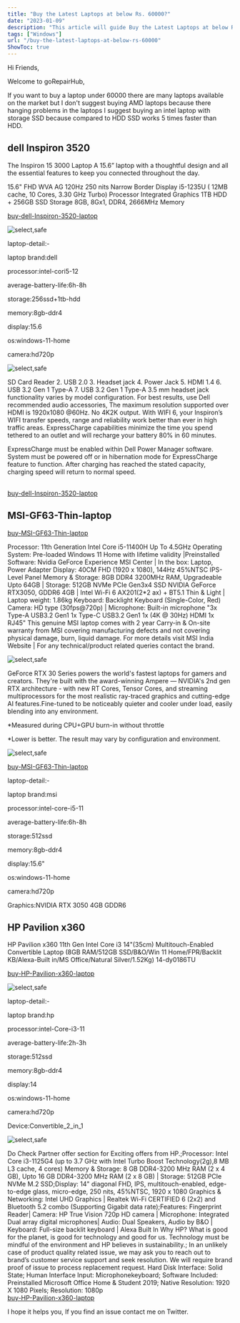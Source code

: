 ```yaml
---
title: "Buy the Latest Laptops at below Rs. 60000?"
date: "2023-01-09"
description: "This article will guide Buy the Latest Laptops at below Rs. 60000."
tags: ["Windows"]
url: "/buy-the-latest-laptops-at-below-rs-60000"
ShowToc: true
---
```

Hi Friends,

Welcome to goRepairHub,

If you want to buy a laptop under 60000 there are many laptops available on the market but I  don't suggest buying AMD laptops because there hanging problems in the laptops I suggest buying an intel laptop with storage SSD because compared to HDD SSD works 5 times faster than HDD.

## dell Inspiron 3520
The Inspiron 15 3000 Laptop
A 15.6” laptop with a thoughtful design and all the essential features to keep you connected throughout the day.

15.6" FHD WVA AG 120Hz 250 nits Narrow Border Display
i5-1235U ( 12MB cache, 10 Cores, 3.30 GHz Turbo) Processor
Integrated Graphics
1TB HDD + 256GB SSD Storage
8GB, 8Gx1, DDR4, 2666MHz Memory

<a href="https://www.amazon.in/Dell-Inspiron-Laptop-i5-1235U-D560874WIN9B/dp/B0BQJ8KL7Q/ref=sr_1_86?crid=32HBO3WLGZAKD&keywords=50000%2Blaptop&qid=1675180013&sprefix=50000%2Blaptop%2Caps%2C2601&sr=8-86" target =_blank>buy-dell-Inspiron-3520-laptop</a><br>

![select,safe](https://gorepairhub.github.io/images/2023-1-9-buy-the-latest-laptops-at-below-rs-60000/dell-inspiron-1.png)


laptop-detail:-

laptop brand:dell

processor:intel-cori5-12

average-battery-life:6h-8h

storage:256ssd+1tb-hdd

memory:8gb-ddr4

display:15.6

os:windows-11-home

camera:hd720p


![select,safe](https://gorepairhub.github.io/images/2023-1-9-buy-the-latest-laptops-at-below-rs-60000/dell-inspiron-2.png)

 SD Card Reader 2. USB 2.0 3. Headset jack 4. Power Jack 5. HDMI 1.4 6. USB 3.2 Gen 1 Type-A 7. USB 3.2 Gen 1 Type-A
3.5 mm headset jack functionality varies by model configuration. For best results, use Dell recommended audio accessories, The maximum resolution supported over HDMI is 1920x1080 @60Hz. No 4K2K output.
With WIFI 6, your Inspiron’s WIFI transfer speeds, range and reliability work better than ever in high traffic areas. ExpressCharge capabilities minimize the time you spend tethered to an outlet and will recharge your battery 80% in 60 minutes.

ExpressCharge must be enabled within Dell Power Manager software. System must be powered off or in hibernation mode for ExpressCharge feature to function. After charging has reached the stated capacity, charging speed will return to normal speed.

<br>
<a href="https://www.amazon.in/Lenovo-IdeaPad-i5-11320H-39-62cm-82K101B6IN/dp/B0B5RWBPV5/ref=sr_1_17_mod_primary_new?crid=32HBO3WLGZAKD&keywords=50000%2Blaptop&qid=1675175280&sbo=RZvfv%2F%2FHxDF%2BO5021pAnSA%3D%3D&sprefix=50000%2Blaptop%2Caps%2C2601&sr=8-17&th=1#" target =_blank>buy-dell-Inspiron-3520-laptop</a><br>

## MSI-GF63-Thin-laptop
<a href="https://www.amazon.in/MSI-i5-11400H-Gaming-Windows-11UC-867IN/dp/B0BGZN7FWV/ref=sr_1_4?crid=N2WLZ17AXPD3&keywords=60000%2Blaptop&qid=1675309138&sprefix=60000%2Blaptop%2Caps%2C499&sr=8-4&th=1" target =_blank>buy-MSI-GF63-Thin-laptop</a>

Processor: 11th Generation Intel Core i5-11400H Up To 4.5GHz
Operating System: Pre-loaded Windows 11 Home with lifetime validity |Preinstalled Software: Nvidia GeForce Experience MSI Center | In the box: Laptop, Power Adapter
Display: 40CM FHD (1920 x 1080), 144Hz 45%NTSC IPS-Level Panel
Memory & Storage: 8GB DDR4 3200MHz RAM, Upgradeable Upto 64GB | Storage: 512GB NVMe PCIe Gen3x4 SSD
NVIDIA GeForce RTX3050, GDDR6 4GB | Intel Wi-Fi 6 AX201(2*2 ax) + BT5.1
Thin & Light | Laptop weight: 1.86kg
Keyboard: Backlight Keyboard (Single-Color, Red)
Camera: HD type (30fps@720p) | Microphone: Built-in microphone
"3x Type-A USB3.2 Gen1 1x Type-C USB3.2 Gen1 1x (4K @ 30Hz) HDMI 1x RJ45"
This genuine MSI laptop comes with 2 year Carry-in & On-site warranty from MSI covering manufacturing defects and not covering physical damage, burn, liquid damage. For more details visit MSI India Website | For any technical/product related queries contact the brand.

![select,safe](https://gorepairhub.github.io/images/2023-1-9-buy-the-latest-laptops-at-below-rs-60000/msi-gf63-1.png)

GeForce RTX 30 Series powers the world's fastest laptops for gamers and creators. They're built with the award-winning Ampere — NVIDIA's 2nd gen RTX architecture - with new RT Cores, Tensor Cores, and streaming multiprocessors for the most realistic ray-traced graphics and cutting-edge AI features.Fine-tuned to be noticeably quieter and cooler under load, easily blending into any environment.

*Measured during CPU+GPU burn-in without throttle

*Lower is better. The result may vary by configuration and environment.

![select,safe](https://gorepairhub.github.io/images/2023-1-9-buy-the-latest-laptops-at-below-rs-60000/msi-gf63-2.png)

<a href="https://www.amazon.in/MSI-i5-11400H-Gaming-Windows-11UC-867IN/dp/B0BGZN7FWV/ref=sr_1_4?crid=N2WLZ17AXPD3&keywords=60000%2Blaptop&qid=1675309138&sprefix=60000%2Blaptop%2Caps%2C499&sr=8-4&th=1" target =_blank>buy-MSI-GF63-Thin-laptop</a>

laptop-detail:-

laptop brand:msi

processor:intel-core-i5-11

average-battery-life:6h-8h

storage:512ssd

memory:8gb-ddr4

display:15.6"

os:windows-11-home

camera:hd720p

Graphics:NVIDIA RTX 3050 4GB GDDR6
## HP Pavilion x360
HP Pavilion x360 11th Gen Intel Core i3 14"(35cm) Multitouch-Enabled Convertible Laptop (8GB RAM/512GB SSD/B&O/Win 11 Home/FPR/Backlit KB/Alexa-Built in/MS Office/Natural Silver/1.52Kg) 14-dy0186TU

<a href="https://www.amazon.in/Pavilion-x360-Multitouch-Enabled-Convertible-14-dy0186TU/dp/B09P1PHBXB/ref=sr_1_78?crid=N2WLZ17AXPD3&keywords=60000%2Blaptop&qid=1675430845&sprefix=60000%2Blaptop%2Caps%2C499&sr=8-78&th=1" target =_blank>buy-HP-Pavilion-x360-laptop</a><br>

![select,safe](https://gorepairhub.github.io/images/2023-1-9-buy-the-latest-laptops-at-below-rs-60000/hp-360-1.png)



laptop-detail:-

laptop brand:hp

processor:intel-Core-i3-11

average-battery-life:2h-3h

storage:512ssd

memory:8gb-ddr4

display:14

os:windows-11-home

camera:hd720p

Device:Convertible_2_in_1

![select,safe](https://gorepairhub.github.io/images/2023-1-9-buy-the-latest-laptops-at-below-rs-60000/hp-360-2.png)


Do Check Partner offer section for Exciting offers from HP.;Processor: Intel Core i3-1125G4 (up to 3.7 GHz with Intel Turbo Boost Technology(2g),8 MB L3 cache, 4 cores)
Memory & Storage: 8 GB DDR4-3200 MHz RAM (2 x 4 GB), Upto 16 GB DDR4-3200 MHz RAM (2 x 8 GB) | Storage: 512GB PCIe NVMe M.2 SSD;Display: 14" diagonal FHD, IPS, multitouch-enabled, edge-to-edge glass, micro-edge, 250 nits, 45%NTSC, 1920 x 1080
Graphics & Networking: Intel UHD Graphics | Realtek Wi-Fi CERTIFIED 6 (2x2) and Bluetooth 5.2 combo (Supporting Gigabit data rate);Features: Fingerprint Reader| Camera: HP True Vision 720p HD camera | Microphone: Integrated Dual array digital microphones| Audio: Dual Speakers, Audio by B&O | Keyboard: Full-size backlit keyboard | Alexa Built In
Why HP? What is good for the planet, is good for technology and good for us. Technology must be mindful of the environment and HP believes in sustainability.; In an unlikely case of product quality related issue, we may ask you to reach out to brand’s customer service support and seek resolution. We will require brand proof of issue to process replacement request.
Hard Disk Interface: Solid State; Human Interface Input: Microphonekeyboard; Software Included: Preinstalled Microsoft Office Home & Student 2019; Native Resolution: 1920 X 1080 Pixels; Resolution: 1080p
<br>
<a href="https://www.amazon.in/Pavilion-x360-Multitouch-Enabled-Convertible-14-dy0186TU/dp/B09P1PHBXB/ref=sr_1_78?crid=N2WLZ17AXPD3&keywords=60000%2Blaptop&qid=1675430845&sprefix=60000%2Blaptop%2Caps%2C499&sr=8-78&th=1" target =_blank>buy-HP-Pavilion-x360-laptop</a><br>

I hope it helps you, If you find an issue contact me on Twitter.


